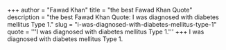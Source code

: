 +++
author = "Fawad Khan"
title = "the best Fawad Khan Quote"
description = "the best Fawad Khan Quote: I was diagnosed with diabetes mellitus Type 1."
slug = "i-was-diagnosed-with-diabetes-mellitus-type-1"
quote = '''I was diagnosed with diabetes mellitus Type 1.'''
+++
I was diagnosed with diabetes mellitus Type 1.
